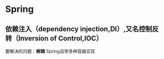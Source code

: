 # Spring

## 依赖注入（dependency injection,DI）,又名控制反转（Inversion of Control,IOC） 
 要解决的问题：**解耦**
 Spring自带多种容器实现
